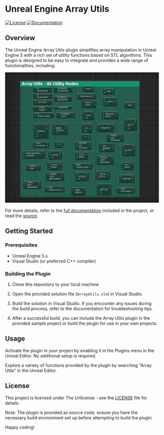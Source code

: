 # Unreal Engine Array Utils

[![License](https://img.shields.io/badge/license-MIT-blue.svg)](LICENSE)
[![Documentation](https://img.shields.io/badge/documentation-yes-green.svg)](LUGIN\docs.pdf)

## Overview

The Unreal Engine Array Utils plugin simplifies array manipulation in Unreal Engine 5 with a rich set of utility functions based on STL algorithms. This plugin is designed to be easy to integrate and provides a wide range of functionalities, including:

![Overview](utilsimg.png)

For more details, refer to the [full documentation](docs.pdf) included in the project, or read the [source](https://github.com/pyoneerC/Array-Utils/blob/main/Plugins/Numeric/Source/Numeric/Private/NumericBPLibrary.cpp).

## Getting Started

### Prerequisites

- Unreal Engine 5.x
- Visual Studio (or preferred C++ compiler)

### Building the Plugin

1. Clone this repository to your local machine

2. Open the provided solution file (`ArrayUtils.sln`) in Visual Studio.

3. Build the solution in Visual Studio. If you encounter any issues during the build process, refer to the documentation for troubleshooting tips.

4. After a successful build, you can include the Array Utils plugin in the provided sample project or build the plugin for use in your own projects.

## Usage

Activate the plugin in your project by enabling it in the Plugins menu in the Unreal Editor. No additional setup is required.

Explore a variety of functions provided by the plugin by searching "Array Utils" in the Unreal Editor.

## License

This project is licensed under The Unlicense - see the [LICENSE](LICENSE.md) file for details.

Note: The plugin is provided as source code; ensure you have the necessary build environment set up before attempting to build the plugin.

Happy coding!

